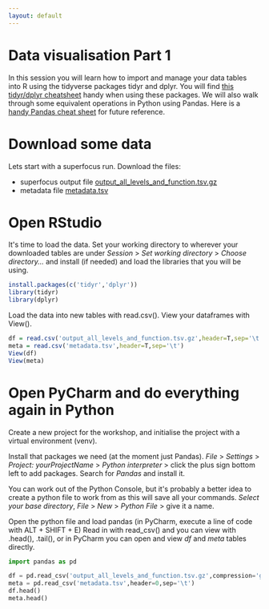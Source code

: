 ```yaml
---
layout: default
---
```


# Data visualisation Part 1

In this session you will learn how to import and manage your data tables into R using the tidyverse packages tidyr and dplyr.
You will find [this tidyr/dplyr cheatsheet](https://www.rstudio.com/wp-content/uploads/2015/02/data-wrangling-cheatsheet.pdf) handy when using these packages.
We will also walk through some equivalent operations in Python using Pandas.
Here is a [handy Pandas cheat sheet](https://pandas.pydata.org/Pandas_Cheat_Sheet.pdf) for future reference.

# Download some data

Lets start with a superfocus run.
Download the files:
- superfocus output file [output_all_levels_and_function.tsv.gz](/files/output_all_levels_and_function.tsv.gz)
- metadata file [metadata.tsv](/files/metadata.tsv)

# Open RStudio

It's time to load the data.
Set your working directory to wherever your downloaded tables are under _Session_ > _Set working directory_ > _Choose directory..._
and install (if needed) and load the libraries that you will be using.

```r
install.packages(c('tidyr','dplyr'))
library(tidyr)
library(dplyr)
```

Load the data into new tables with read.csv().
View your dataframes with View().

```r
df = read.csv('output_all_levels_and_function.tsv.gz',header=T,sep='\t')
meta = read.csv('metadata.tsv',header=T,sep='\t')
View(df)
View(meta)
```

# Open PyCharm and do everything again in Python

Create a new project for the workshop, and initialise the project with a virtual environment (venv).

Install that packages we need (at the moment just Pandas).
_File_ > _Settings_ > _Project: yourProjectName_ > _Python interpreter_ > click the plus sign bottom left to add packages.
Search for _Pandas_ and install it.

You can work out of the Python Console, 
but it's probably a better idea to create a python file to work from as this will save all your commands.
_Select your base directory_, _File_ > _New_ > _Python File_ > give it a name.

Open the python file and load pandas (in PyCharm, execute a line of code with ALT + SHIFT + E)
Read in with read_csv() and you can view with .head(), .tail(), or in PyCharm you can open and view _df_ and _meta_ tables directly.

```python
import pandas as pd

df = pd.read_csv('output_all_levels_and_function.tsv.gz',compression='gzip',header=0,sep='\t')
meta = pd.read_csv('metadata.tsv',header=0,sep='\t')
df.head()
meta.head()
```

